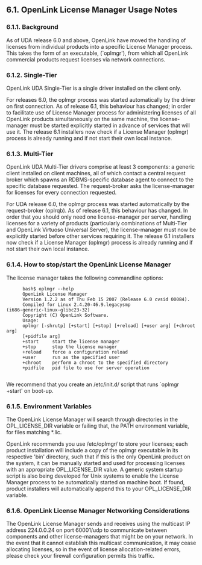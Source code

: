 <div id="mt_oplmgr" class="section">

<div class="titlepage">

<div>

<div>

## 6.1. OpenLink License Manager Usage Notes

</div>

</div>

</div>

<div id="mt_oplmgrbckgrnd" class="section">

<div class="titlepage">

<div>

<div>

### 6.1.1. Background

</div>

</div>

</div>

As of UDA release 6.0 and above, OpenLink have moved the handling of
licenses from individual products into a specific License Manager
process. This takes the form of an executable, (\`oplmgr'), from which
all OpenLink commercial products request licenses via network
connections.

</div>

<div id="mt_oplmgrst" class="section">

<div class="titlepage">

<div>

<div>

### 6.1.2. Single-Tier

</div>

</div>

</div>

OpenLink UDA Single-Tier is a single driver installed on the client
only.

For releases 6.0, the oplmgr process was started automatically by the
driver on first connection. As of release 6.1, this behaviour has
changed; in order to facilitate use of License Manager process for
administering licenses of all OpenLink products simultaneously on the
same machine, the license-manager must be started explicitly started in
advance of services that will use it. The release 6.1 installers now
check if a License Manager (oplmgr) process is already running and if
not start their own local instance.

</div>

<div id="mt_oplmgrmt" class="section">

<div class="titlepage">

<div>

<div>

### 6.1.3. Multi-Tier

</div>

</div>

</div>

OpenLink UDA Multi-Tier drivers comprise at least 3 components: a
generic client installed on client machines, all of which contact a
central request broker which spawns an RDBMS-specific database agent to
connect to the specific database requested. The request-broker asks the
license-manager for licenses for every connection requested.

For UDA release 6.0, the oplmgr process was started automatically by the
request-broker (oplrqb). As of release 6.1, this behaviour has changed.
In order that you should only need one license-manager per server,
handling licenses for a variety of products (particularly combinations
of Multi-Tier and OpenLink Virtuoso Universal Server), the
license-manager must now be explicitly started before other services
requiring it. The release 6.1 installers now check if a License Manager
(oplmgr) process is already running and if not start their own local
instance.

</div>

<div id="mt_oplmgrhowto" class="section">

<div class="titlepage">

<div>

<div>

### 6.1.4. How to stop/start the OpenLink License Manager

</div>

</div>

</div>

The license manager takes the following commandline options:

``` programlisting
      bash$ oplmgr --help
      OpenLink License Manager
      Version 1.2.2 as of Thu Feb 15 2007 (Release 6.0 cvsid 00084).
      Compiled for Linux 2.4.20-46.9.legacysmp
(i686-generic-linux-glibc23-32)
      Copyright (C) OpenLink Software.
      Usage:
      oplmgr [-shrutp] [+start] [+stop] [+reload] [+user arg] [+chroot arg]
      [+pidfile arg]
      +start     start the license manager
      +stop      stop the license manager
      +reload    force a configuration reload
      +user      run as the specified user
      +chroot    perform a chroot to the specified directory
      +pidfile   pid file to use for server operation
    
```

We recommend that you create an /etc/init.d/ script that runs \`oplmgr
+start' on boot-up.

</div>

<div id="mt_oplmgrenvvar" class="section">

<div class="titlepage">

<div>

<div>

### 6.1.5. Environment Variables

</div>

</div>

</div>

The OpenLink License Manager will search through directories in the
OPL_LICENSE_DIR variable or failing that, the PATH environment variable,
for files matching \*.lic.

OpenLink recommends you use /etc/oplmgr/ to store your licenses; each
product installation will include a copy of the oplmgr executable in its
respective 'bin' directory, such that if this is the only OpenLink
product on the system, it can be manually started and used for
processing licenses with an appropriate OPL_LICENSE_DIR value. A generic
system startup script is also being developed for Unix systems to enable
the License Manager process to be automatically started on machine boot.
If found, product installers will automatically append this to your
OPL_LICENSE_DIR variable.

</div>

<div id="mt_oplmgrnetwork" class="section">

<div class="titlepage">

<div>

<div>

### 6.1.6. OpenLink License Manager Networking Considerations

</div>

</div>

</div>

The OpenLink License Manager sends and receives using the multicast IP
address 224.0.0.24 on port 60001/udp to communicate between components
and other license-managers that might be on your network. In the event
that it cannot establish this multicast communication, it may cease
allocating licenses, so in the event of license allocation-related
errors, please check your firewall configuration permits this traffic.

</div>

</div>
